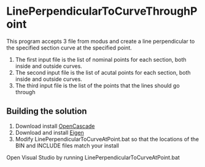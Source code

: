 # LinePerpendicularToCurveThroughPoint

This program accepts 3 file from modus and create a line perpendicular to the specified section curve at the specified point.

1. The first input file is the list of nominal points for each section, both inside and outside curves.
2. The second input file is the list of acutal points for each section, both inside and outside curves.
3. The third input file is the list of the points that the lines should go through

## Building the solution
1. Download install [OpenCascade](https://dev.opencascade.org/release)
2. Download and install [Eigen](https://eigen.tuxfamily.org/index.php?title=Main_Page)
3. Modify LinePerpendicularToCurveAtPoint.bat so that the locations of the BIN and INCLUDE files match your install

Open Visual Studio by running LinePerpendicularToCurveAtPoint.bat
